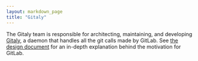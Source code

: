 ```yaml
---
layout: markdown_page
title: "Gitaly"
---
```


The Gitaly team is responsible for architecting, maintaining, and developing
[Gitaly](https://gitlab.com/gitlab-org/gitaly/tree/master), a daemon that
handles all the git calls made by GitLab. See [the design
document](https://gitlab.com/gitlab-org/gitaly/tree/master#reason) for an
in-depth explanation behind the motivation for GitLab.






